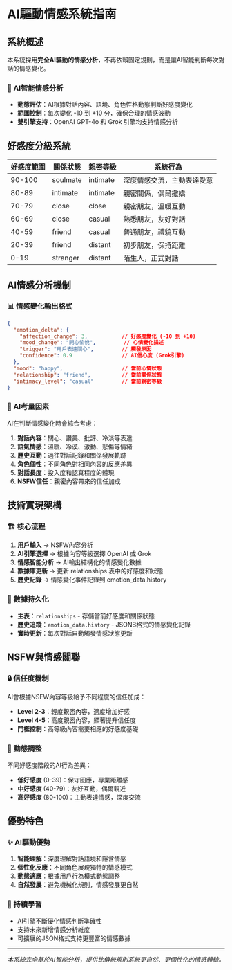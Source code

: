 # AI驅動情感系統指南

## 系統概述

本系統採用**完全AI驅動的情感分析**，不再依賴固定規則，而是讓AI智能判斷每次對話的情感變化。

### 🧠 AI智能情感分析
- **動態評估**：AI根據對話內容、語境、角色性格動態判斷好感度變化
- **範圍控制**：每次變化 -10 到 +10 分，確保合理的情感波動
- **雙引擎支持**：OpenAI GPT-4o 和 Grok 引擎均支持情感分析

## 好感度分級系統

| 好感度範圍 | 關係狀態 | 親密等級 | 系統行為 |
|----------|---------|---------|----------|
| 90-100 | soulmate | intimate | 深度情感交流，主動表達愛意 |
| 80-89 | intimate | intimate | 親密關係，偶爾撒嬌 |
| 70-79 | close | close | 親密朋友，溫暖互動 |
| 60-69 | close | casual | 熟悉朋友，友好對話 |
| 40-59 | friend | casual | 普通朋友，禮貌互動 |
| 20-39 | friend | distant | 初步朋友，保持距離 |
| 0-19 | stranger | distant | 陌生人，正式對話 |

## AI情感分析機制

### 📊 情感變化輸出格式
```json
{
  "emotion_delta": {
    "affection_change": 3,           // 好感度變化 (-10 到 +10)
    "mood_change": "開心愉悅",         // 心情變化描述  
    "trigger": "用戶表達關心",         // 觸發原因
    "confidence": 0.9                // AI信心度 (Grok引擎)
  },
  "mood": "happy",                   // 當前心情狀態
  "relationship": "friend",          // 當前關係狀態
  "intimacy_level": "casual"         // 當前親密等級
}
```

### 🎯 AI考量因素
AI在判斷情感變化時會綜合考慮：

1. **對話內容**：關心、讚美、批評、冷淡等表達
2. **語氣情感**：溫暖、冷漠、激動、悲傷等情緒
3. **歷史互動**：過往對話記錄和關係發展軌跡
4. **角色個性**：不同角色對相同內容的反應差異
5. **對話長度**：投入度和認真程度的體現
6. **NSFW信任**：親密內容帶來的信任加成

## 技術實現架構

### 🏗️ 核心流程
1. **用戶輸入** → NSFW內容分析
2. **AI引擎選擇** → 根據內容等級選擇 OpenAI 或 Grok
3. **情感智能分析** → AI輸出結構化的情感變化數據
4. **數據庫更新** → 更新 relationships 表中的好感度和狀態
5. **歷史記錄** → 情感變化事件記錄到 emotion_data.history

### 📝 數據持久化
- **主表**：`relationships` - 存儲當前好感度和關係狀態
- **歷史追蹤**：`emotion_data.history` - JSONB格式的情感變化記錄
- **實時更新**：每次對話自動觸發情感狀態更新

## NSFW與情感關聯

### 🔒 信任度機制
AI會根據NSFW內容等級給予不同程度的信任加成：
- **Level 2-3**：輕度親密內容，適度增加好感
- **Level 4-5**：高度親密內容，顯著提升信任度
- **門檻控制**：高等級內容需要相應的好感度基礎

### 📱 動態調整
不同好感度階段的AI行為差異：
- **低好感度** (0-39)：保守回應，專業距離感
- **中好感度** (40-79)：友好互動，偶爾親近
- **高好感度** (80-100)：主動表達情感，深度交流

## 優勢特色

### ✨ AI驅動優勢
1. **智能理解**：深度理解對話語境和隱含情感
2. **個性化反應**：不同角色展現獨特的情感模式
3. **動態適應**：根據用戶行為模式動態調整
4. **自然發展**：避免機械化規則，情感發展更自然

### 🔄 持續學習
- AI引擎不斷優化情感判斷準確性
- 支持未來新增情感分析維度
- 可擴展的JSON格式支持更豐富的情感數據

---

*本系統完全基於AI智能分析，提供比傳統規則系統更自然、更個性化的情感體驗。*